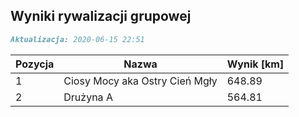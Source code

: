 ## Wyniki rywalizacji grupowej

```markdown
Aktualizacja: 2020-06-15 22:51
```

Pozycja | Nazwa | Wynik [km] |
------------ | -------------  | -------------
 1 |Ciosy Mocy aka Ostry Cień Mgły | 648.89 
 2 |Drużyna A | 564.81
